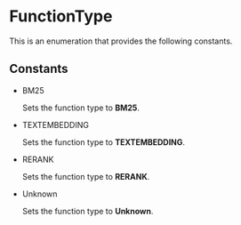 # FunctionType

This is an enumeration that provides the following constants.

## Constants

- BM25

    Sets the function type to **BM25**.

- TEXTEMBEDDING

    Sets the function type to **TEXTEMBEDDING**.

- RERANK

    Sets the function type to **RERANK**.

- Unknown

    Sets the function type to **Unknown**.